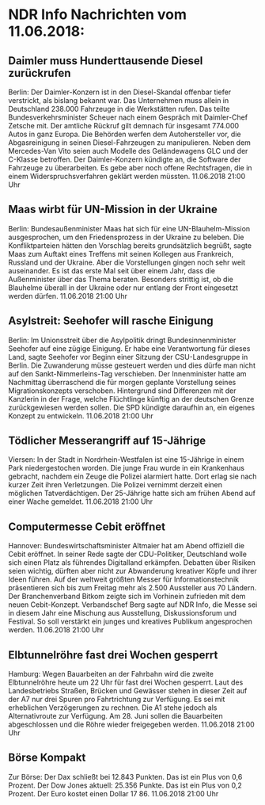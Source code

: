 # NDR Info Nachrichten vom 11.06.2018:


## Daimler muss Hunderttausende Diesel zurückrufen
Berlin: Der Daimler-Konzern ist in den Diesel-Skandal offenbar tiefer verstrickt, als bislang bekannt war. Das Unternehmen muss allein in Deutschland 238.000 Fahrzeuge in die Werkstätten rufen. Das teilte Bundesverkehrsminister Scheuer nach einem Gespräch mit Daimler-Chef Zetsche mit. Der amtliche Rückruf gilt demnach für insgesamt 774.000 Autos in ganz Europa. Die Behörden werfen dem Autohersteller vor, die Abgasreinigung in seinen Diesel-Fahrzeugen zu manipulieren. Neben dem Mercedes-Van Vito seien auch Modelle des Geländewagens GLC und der C-Klasse betroffen. Der Daimler-Konzern kündigte an, die Software der Fahrzeuge zu überarbeiten. Es gebe aber noch offene Rechtsfragen, die in einem Widerspruchsverfahren geklärt werden müssten. 11.06.2018 21:00 Uhr 

## Maas wirbt für UN-Mission in der Ukraine
Berlin: Bundesaußenminister Maas hat sich für eine UN-Blauhelm-Mission ausgesprochen, um den Friedensprozess in der Ukraine zu beleben. Die Konfliktparteien hätten den Vorschlag bereits grundsätzlich begrüßt, sagte Maas zum Auftakt eines Treffens mit seinen Kollegen aus Frankreich, Russland und der Ukraine. Aber die Vorstellungen gingen noch sehr weit auseinander. Es ist das erste Mal seit über einem Jahr, dass die Außenminister über das Thema beraten. Besonders strittig ist, ob die Blauhelme überall in der Ukraine oder nur entlang der Front eingesetzt werden dürfen. 11.06.2018 21:00 Uhr 

## Asylstreit: Seehofer will rasche Einigung
Berlin: Im Unionsstreit über die Asylpolitik dringt Bundesinnenminister Seehofer auf eine zügige Einigung. Er habe eine Verantwortung für dieses Land, sagte Seehofer vor Beginn einer Sitzung der CSU-Landesgruppe in Berlin. Die Zuwanderung müsse gesteuert werden und dies dürfe man nicht auf den Sankt-Nimmerleins-Tag verschieben. Der Innenminister hatte am Nachmittag überraschend die für morgen geplante Vorstellung seines Migrationskonzepts verschoben. Hintergrund sind Differenzen mit der Kanzlerin in der Frage, welche Flüchtlinge künftig an der deutschen Grenze zurückgewiesen werden sollen. Die SPD kündigte daraufhin an, ein eigenes Konzept zu entwickeln. 11.06.2018 21:00 Uhr 

## Tödlicher Messerangriff auf 15-Jährige
Viersen: In der Stadt in Nordrhein-Westfalen ist eine 15-Jährige in einem Park niedergestochen worden. Die junge Frau wurde in ein Krankenhaus gebracht, nachdem ein Zeuge die Polizei alarmiert hatte. Dort erlag sie nach kurzer Zeit ihren Verletzungen. Die Polizei vernimmt derzeit einen möglichen Tatverdächtigen. Der 25-Jährige hatte sich am frühen Abend auf einer Wache gemeldet. 11.06.2018 21:00 Uhr 

## Computermesse Cebit eröffnet
Hannover:				Bundeswirtschaftsminister Altmaier hat am Abend offiziell die Cebit eröffnet. In seiner Rede sagte der CDU-Politiker, Deutschland wolle sich einen Platz als führendes Digitalland erkämpfen. Debatten über Risiken seien wichtig, dürften aber nicht zur Abwanderung kreativer Köpfe und ihrer Ideen führen. Auf der weltweit größten Messer für Informationstechnik präsentieren sich bis zum Freitag mehr als 2.500 Aussteller aus 70 Ländern. Der Branchenverband Bitkom zeigte sich im Vorhinein zufrieden mit dem neuen Cebit-Konzept. Verbandschef Berg sagte auf NDR Info, die Messe sei in diesem Jahr eine Mischung aus Ausstellung, Diskussionsforum und Festival. So soll verstärkt ein junges und kreatives Publikum angesprochen werden. 11.06.2018 21:00 Uhr 

## Elbtunnelröhre fast drei Wochen gesperrt
Hamburg: Wegen Bauarbeiten an der Fahrbahn wird die zweite Elbtunnelröhre heute um 22 Uhr für fast drei Wochen gesperrt. Laut des Landesbetriebs Straßen, Brücken und Gewässer stehen in dieser Zeit auf der A7 nur drei Spuren pro Fahrtrichtung zur Verfügung. Es sei mit erheblichen Verzögerungen zu rechnen. Die A1 stehe jedoch als Alternativroute zur Verfügung. Am 28. Juni sollen die Bauarbeiten abgeschlossen und die Röhre wieder freigegeben werden. 11.06.2018 21:00 Uhr 

## Börse Kompakt
Zur Börse: Der Dax schließt bei 12.843 Punkten. Das ist ein Plus von 0,6 Prozent. Der Dow Jones aktuell: 25.356 Punkte. Das ist ein Plus von 0,2 Prozent. Der Euro kostet einen Dollar 17 86. 11.06.2018 21:00 Uhr 

